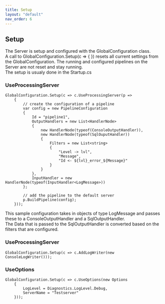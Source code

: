 ```yaml
---
title: Setup
layout: "default"
nav_order: 6
---
```

## Setup
The Server is setup and configured with the GlobalConfiguration class.  
A call to GlobalConfiguration.Setup(c => { }) resets all current settings from the GlobalConfiguration. The running and configured pipelines on the Server are not reset and stay running.  
The setup is usualy done in the Startup.cs

### UseProcessingServer
```
GlobalConfiguration.Setup(c => c.UseProcessingServer(p =>
    {
        // create the configuration of a pipeline
        var config = new PipelineConfiguration
        {
            Id = "pipeline1",
            OutputHandlers = new List<HandlerNode>
            {
                new HandlerNode(typeof(ConsoleOutputHandler)),
                new HandlerNode(typeof(SqlOuputHandler))
                {
                    Filters = new List<string>
                    {
                        "Level -> lvl",
                        "Message",
                        "Id <- ${lvl}_error_${Message}"
                    }
                }
            },
            InputHandler = new HandlerNode(typeof(InputHandler<LogMessage>))
        };

        // add the pipeline to the default server
        p.BuildPipeline(config);
    }));
```
This sample configuration takes in objects of type LogMessage and passes these to a ConsoleOutputHandler and a SqlOutputHandler.  
The Data that is passed to the SqlOutputHandler is converted based on the filters that are configured.  
### UseProcessingServer
```
GlobalConfiguration.Setup(c => c.AddLogWriter(new ConsoleLogWriter()));
```
  
### UseOptions
```
GlobalConfiguration.Setup(c => c.UseOptions(new Options
    {
        LogLevel = Diagnostics.LogLevel.Debug,
        ServerName = "Testserver"
    }));
```
